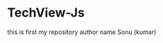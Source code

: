 # TechView-Js
this is first my repository
author name Sonu (kumar)

<!--create a user Name - git config --global user.name "which Base Your Account " -->
<!--create a user email - git config --global user.email "which Base Your Account " -->

<!-- check your Name And email used -- git list -->
<!-- check your Name And email used -- git list -->
<!-- when we used the create repository in vs code use cammand the -- git clone + url link repository ka ok -->
<!-- isme agar file ke andar jana ho then used command -- cd & file name  -->
<!-- used  ls command for check the file  -->
<!-- used the ls -a command and check the hidden file  -->
<!-- used the git status and show the uo to date   -->
<!-- when you add the new file then used the command -- git add file name -->
<!-- when you add the new all file then used the command -- git add . -->

